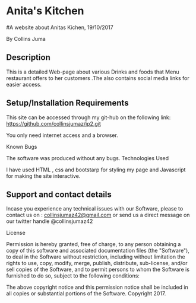 # Anita's Kitchen
#A website about Anitas Kichen, 19/10/2017

 By Collins Juma

## Description

This is a detailed Web-page about various Drinks and foods that Menu restaurant offers to her customers .The also contains social media links for easier access.

## Setup/Installation Requirements
 This site can be accessed through my git-hub on the following link: https://github.com/collinsjumaz/ip2.git

You only need internet access and a browser.

 Known Bugs

The software was produced without any bugs.
 Technologies Used

I have used HTML , css and bootstarp for styling my page and Javascript for making the site interactive.
## Support and contact details

Incase you experience any technical issues with our Software, please to contact us on : collinsjumaz42@gmail.com or send us a direct  message on our twitter handle @collinsjumaz42

 License

Permission is hereby granted, free of charge, to any person obtaining a copy of this software and associated documentation files (the "Software"), to deal in the Software without restriction, including without limitation the rights to use, copy, modify, merge, publish, distribute, sub-license, and/or sell copies of the Software, and to permit persons to whom the Software is furnished to do so, subject to the following conditions:

The above copyright notice and this permission notice shall be included in all copies or substantial portions of the Software.
Copyright 2017.
